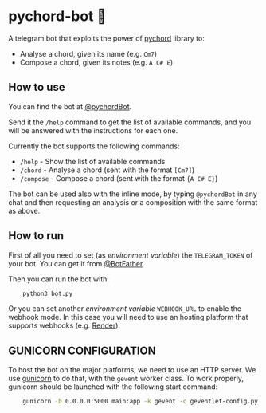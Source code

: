# pychord-bot 🎹

A telegram bot that exploits the power of [pychord](https://pypi.org/project/pychord/) library to:

 - Analyse a chord, given its name (e.g. `Cm7`)
 - Compose a chord, given its notes (e.g. `A C# E`)

## How to use
You can find the bot at [@pychordBot](https://t.me/pychordBot).

Send it the `/help` command to get the list of available commands, and you will be answered with the instructions for each one.

Currently the bot supports the following commands:

 - `/help` - Show the list of available commands
 - `/chord` - Analyse a chord (sent with the format `[Cm7]`)
 - `/compose` - Compose a chord (sent with the format `{A C# E}`)

The bot can be used also with the inline mode, by typing `@pychordBot` in any chat and then requesting an analysis or a composition with the same format as above.

## How to run
First of all you need to set (as _environment variable_) the `TELEGRAM_TOKEN` of your bot. You can get it from [@BotFather](https://t.me/BotFather).

Then you can run the bot with:
```python
    python3 bot.py
```

Or you can set another _environment variable_ `WEBHOOK_URL` to enable the webhook mode. In this case you will need to use an hosting platform that supports webhooks (e.g. [Render](https://render.com/)).

## GUNICORN CONFIGURATION
To host the bot on the major platforms, we need to use an HTTP server. We use [gunicorn](https://gunicorn.org/) to do that, with the `gevent` worker class. To work properly, gunicorn should be launched with the following start command:
```bash
    gunicorn -b 0.0.0.0:5000 main:app -k gevent -c geventlet-config.py
```
